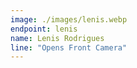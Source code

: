 ```yaml
---
image: ./images/lenis.webp
endpoint: lenis
name: Lenis Rodrigues
line: "Opens Front Camera"
---
```

